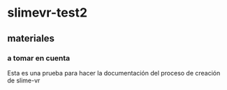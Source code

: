 # slimevr-test2
## materiales
### a tomar en cuenta



Esta es una prueba para hacer la documentación del proceso de creación de slime-vr
